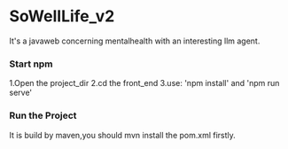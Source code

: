 # SoWellLife_v2
It's a javaweb concerning mentalhealth with an interesting llm agent.

### Start npm
1.Open the project_dir
2.cd the front_end
3.use: 'npm install' and 'npm run serve'

### Run the Project
It is build by maven,you should mvn install the pom.xml firstly.
